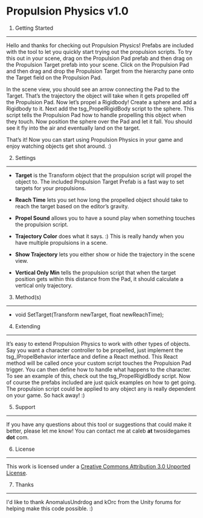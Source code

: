 Propulsion Physics v1.0
=======================

1. Getting Started
------------------
Hello and thanks for checking out Propulsion Physics! Prefabs are included with the tool to let you quickly start trying out the propulsion scripts. To try this out in your scene, drag on the Propulsion Pad prefab and then drag on the Propulsion Target prefab into your scene. Click on the Propulsion Pad and then drag and drop the Propulsion Target from the hierarchy pane onto the Target field on the Propulsion Pad. 

In the scene view, you should see an arrow connecting the Pad to the Target. That’s the trajectory the object will take when it gets propelled off the Propulsion Pad. Now let’s propel a Rigidbody! Create a sphere and add a Rigidbody to it. Next add the tsg_PropelRigidBody script to the sphere. This script tells the Propulsion Pad how to handle propelling this object when they touch. Now position the sphere over the Pad and let it fall. You should see it fly into the air and eventually land on the target. 

That’s it! Now you can start using Propulsion Physics in your game and enjoy watching objects get shot around. :)

2. Settings
-----------
+ **Target** is the Transform object that the propulsion script will propel the object to. The included Propulsion Target Prefab is a fast way to set targets for your propulsions.

+ **Reach Time** lets you set how long the propelled object should take to reach the target based on the editor’s gravity. 

+ **Propel Sound** allows you to have a sound play when something touches the propulsion script.

+ **Trajectory Color** does what it says. :) This is really handy when you have multiple propulsions in a scene.

+ **Show Trajectory** lets you either show or hide the trajectory in the scene view. 

+ **Vertical Only Min** tells the propulsion script that when the target position gets within this distance from the Pad, it should calculate a vertical only trajectory.

3. Method(s)
------------
+ void SetTarget(Transform newTarget, float newReachTime);

4. Extending
------------
It’s easy to extend Propulsion Physics to work with other types of objects. Say you want a character controller to be propelled, just implement the tsg_IPropelBehavior interface and define a React method. This React method will be called once your custom script touches the Propulsion Pad trigger. You can then define how to handle what happens to the character. To see an example of this, check out the tsg_PropelRigidBody script. Now of course the prefabs included are just quick examples on how to get going. The propulsion script could be applied to any object any is really dependent on your game. So hack away! :)

5. Support
----------
If you have any questions about this tool or suggestions that could make it better, please let me know! You can contact me at caleb **at** twosidegames **dot** com.

6. License
----------
This work is licensed under a [Creative Commons Attribution 3.0 Unported License](http://creativecommons.org/licenses/by/3.0/).

7. Thanks
---------
I'd like to thank AnomalusUndrdog and kOrc from the Unity forums for helping make this code possible. :)
